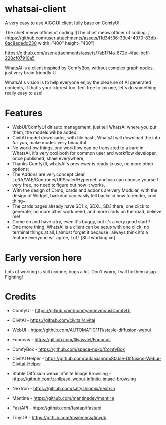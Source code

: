 # whatsai-client
A very easy to use AIGC UI client fully base on ComfyUI.

The chief meow officer of coding
![The chief meow officer of coding. ](https://github.com/user-attachments/assets/f1d34536-33e4-4970-83db-6ac8ededd230  width="400" height="400")


https://github.com/user-attachments/assets/7ab17f4a-872e-4fac-bcff-228cf07910a5

WhatsAI is a client inspired by ComfyBox, without complex graph nodes, just very brain friendly UI

WhatsAI's vision is to help everyone enjoy the pleasure of AI generated contents, if that's your interest too, feel free
to join me, let's do something really easy to use!

# Features
* WebUI/ComfyUI dir auto management, just tell WhatsAI where you put them, the models will be added;
* CivitAI model downloader, with file hash, WhatsAI will download the info for you, make models very beautiful 
* No workflow things, one workflow can be translated to a card in  WhatsAI, it's very cool both for common user
  and workflow developer, once published, share everywhere;
* Thanks ComfyUI, whatsAI's previewer is ready to use, no more other options;
* The Addons are very concept clear, LoRA/VAE/Contronet/UPScaler/Hypernet, and you can choose yourself very free,
  no need to figure out how it works,
* With the design of Comp, cards and addons are very Modular, with the design of Widget, backend can easily tell 
  backend how to render, cool thing~
* The cards pages already have SD1.x, SDXL, SD3 there, one click to generate, no more other work need, and more
  cards on the road, believe me!
* Come on and have a try, even it's buggy, but it's a very good start!!
* One more thing, WhatsAI is a client can be setup with one click, no terminal things at all, I almost forget it 
  because I always think it's a feature everyone will agree, LoL! [Still working on]

# Early version here
Lots of working is still undone, bugs a lot. Don't worry, I will fix them asap. Fighting!



# Credits
- ComfyUI - https://github.com/comfyanonymous/ComfyUI
- CivitAI - https://github.com/civitai/civitai
- WebUI   - https://github.com/AUTOMATIC1111/stable-diffusion-webui
- Fooocus - https://github.com/lllyasviel/Fooocus
- ComfyBox - https://github.com/space-nuko/ComfyBox
- CivitAI Helper - https://github.com/butaixianran/Stable-Diffusion-Webui-Civitai-Helper
- Stable Diffusion webui Infinite Image Browsing - https://github.com/zanllp/sd-webui-infinite-image-browsing

- Nextron - https://github.com/saltyshiomix/nextron
- Mantine - https://github.com/mantinedev/mantine
- FastAPI - https://github.com/fastapi/fastapi
- TinyDB  - https://github.com/msiemens/tinydb

